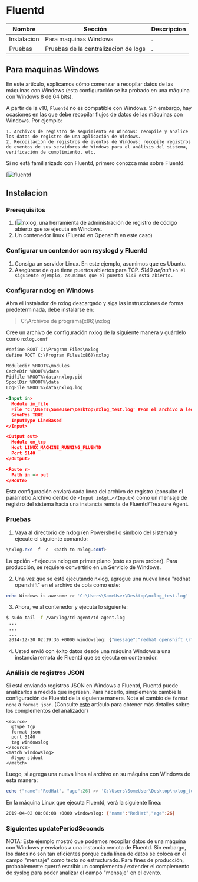 # Fluentd

Nombre     | Sección | Descripcion
---------|-------------|--------------------
Instalacion | Para maquinas Windows | . |
Pruebas | Pruebas de la centralizacion de logs | . |

## Para maquinas Windows

En este artículo, explicamos cómo comenzar a recopilar datos de las máquinas con Windows (esta configuración se ha probado en una máquina con Windows 8 de 64 bits).

A partir de la v10, `Fluentd` no es compatible con Windows. Sin embargo, hay ocasiones en las que debe recopilar flujos de datos de las máquinas con Windows. Por ejemplo:

    1. Archivos de registro de seguimiento en Windows: recopile y analice los datos de registro de una aplicación de Windows.
    2. Recopilación de registros de eventos de Windows: recopile registros de eventos de sus servidores de Windows para el análisis del sistema, verificación de cumplimiento, etc.

Si no está familiarizado con Fluentd, primero conozca más sobre Fluentd.

[![fluentd](https://docs.fluentd.org/articles/architecture)

## Instalacion

### Prerequisitos

1. [![nxlog](http://nxlog.org/), una herramienta de administración de registro de código abierto que se ejecuta en Windows.
2. Un contenedor linux (Fluentd en Openshift en este caso)

### Configurar un contendor  con rsyslogd y Fluentd

1. Consiga un servidor Linux. En este ejemplo, asumimos que es Ubuntu.
2. Asegúrese de que tiene puertos abiertos para TCP. *5140 default*
  `En el siguiente ejemplo, asumimos que el puerto 5140 está abierto.`

### Configurar nxlog en Windows

Abra el instalador de nxlog descargado y siga las instrucciones de forma predeterminada, debe instalarse en:

>C:\Archivos de programa(x86)\nxlog`

Cree un archivo de configuración nxlog de la siguiente manera y guárdelo como `nxlog.conf`

```xml
#define ROOT C:\Program Files\nxlog
define ROOT C:\Program Files(x86)\nxlog

Moduledir %ROOT%\modules
CacheDir %ROOT%\data
Pidfile %ROOT%\data\nxlog.pid
SpoolDir %ROOT%\data
LogFile %ROOT%\data\nxlog.log

<Input in>
  Module im_file
  File 'C:\Users\SomeUser\Desktop\nxlog_test.log' #Pon el archivo a leer aquí..
  SavePos TRUE
  InputType LineBased
</Input>

<Output out>
  Module om_tcp
  Host LINUX_MACHINE_RUNNING_FLUENTD
  Port 5140
</Output>

<Route r>
  Path in => out
</Route>
```

Esta configuración enviará cada línea del archivo de registro (consulte el parámetro Archivo dentro de `<Input in&gt…</Input>`) como un mensaje de registro del sistema hacia una instancia remota de Fluentd/Treasure Agent.

### Pruebas

1. Vaya al directorio de nxlog (en Powershell o símbolo del sistema) y ejecute el siguiente comando:

```powershell
\nxlog.exe -f -c  <path to nxlog.conf>
```
La opción `-f` ejecuta nxlog en primer plano (esto es para probar). Para producción, se requiere convertirlo en un Servicio de Windows.

2. Una vez que se esté ejecutando nxlog, agregue una nueva línea "redhat openshift" en el archivo de cola como este:

```powershell
echo Windows is awesome >> 'C:\Users\SomeUser\Desktop\nxlog_test.log'
```

3. Ahora, ve al contenedor y ejecuta lo siguiente:

```sh
$ sudo tail -f /var/log/td-agent/td-agent.log
 ...
 ...
 ...
 2014-12-20 02:19:36 +0000 windowslog: {"message":"redhat openshift \r"}
 ```

 4. Usted envió con éxito datos desde una máquina Windows a una instancia remota de Fluentd que se ejecuta en contenedor.

### Análisis de registros JSON

Si está enviando registros JSON en Windows a Fluentd, Fluentd puede analizarlos a medida que ingresan.
Para hacerlo, simplemente cambie la configuración de Fluentd de la siguiente manera.
Note el cambio de `format none` a `format json`. (Consulte [este](https://docs.fluentd.org/v0.12/articles/parser-plugin-overview) artículo para obtener más detalles sobre los complementos del analizador)

```config
<source>
  @type tcp
  format json
  port 5140
  tag windowslog
</source>    
<match windowslog>
  @type stdout
</match>
```

Luego, si agrega una nueva línea al archivo en su máquina con Windows de esta manera:

```powershell
echo {"name":"RedHat", "age":26} >> 'C:\Users\SomeUser\Desktop\nxlog_test.log'
```
En la máquina Linux que ejecuta Fluentd, verá la siguiente línea:

```sh
2019-04-02 08:08:08 +0000 windowslog: {"name":"RedHat","age":26}
```

### Siguientes updatePeriodSeconds

NOTA: Este ejemplo mostró que podemos recopilar datos de una máquina con Windows y enviarlos a una instancia remota de Fluentd.
Sin embargo, los datos no son tan eficientes porque cada línea de datos se coloca en el campo "mensaje" como texto no estructurado. Para fines de producción, probablemente querrá escribir un complemento / extender el complemento de syslog para poder analizar el campo "mensaje" en el evento.
